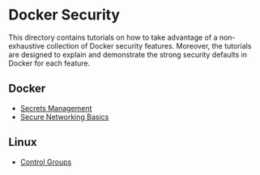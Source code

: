 # Docker Security

This directory contains tutorials on how to take advantage of a non-exhaustive collection of Docker security features. Moreover, the tutorials are designed to explain and demonstrate the strong security defaults in Docker for each feature.

## Docker
* [Secrets Management](secrets/README.md)
* [Secure Networking Basics](networking/README.md)

## Linux
* [Control Groups](cgroups/README.md)
